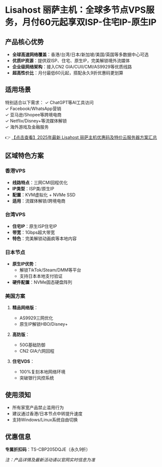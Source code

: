 # Lisahost 丽萨主机：全球多节点VPS服务，月付60元起享双ISP-住宅IP-原生IP

## 产品核心优势
- **全球高速网络覆盖**：香港/台湾/日本/新加坡/美国/英国等多数据中心可选
- **优质IP资源**：提供双ISP、住宅、原生IP，完美解锁境外流媒体
- **企业级网络架构**：接入CN2 GIA/CUII/CMI/AS9929等优质线路
- **超高性价比**：月付最低60元起，搭配永久9折优惠码更划算

## 适用场景
特别适合以下需求：
✓ ChatGPT等AI工具访问  
✓ Facebook/WhatsApp营销  
✓ 亚马逊/Shopee等跨境电商  
✓ Netflix/Disney+等流媒体解锁  
✓ 海外游戏及金融服务

👉 [【点击查看】2025年最新 Lisahost 丽萨主机优惠码及特价云服务器方案汇总](https://bit.ly/lisazhuji)

## 区域特色方案

### 香港VPS
- **线路特点**：三网CMI回程优化
- **IP类型**：ISP类/原生IP
- **配置**：KVM虚拟化 + NVMe SSD
- **适用**：流媒体解锁/跨境电商

### 台湾VPS
- **住宅IP**：原生ISP住宅IP
- **带宽**：1Gbps超大带宽
- **特色**：完美解锁动画疯等本地内容

### 日本节点
- **原生IP优势**：
  - 解锁TikTok/Steam/DMM等平台
  - 支持日本本地支付验证
- **硬件配置**：NVMe固态硬盘阵列

### 美国方案
1. **精品网络版**：
   - AS9929三网优化
   - 原生IP解锁HBO/Disney+
   
2. **高防版**：
   - 50G基础防御
   - CN2 GIA六网回程

3. **住宅VDS**：
   - 100%复刻本地网络环境
   - 突破银行风控系统

## 使用须知
- 所有家宽产品禁止滥用行为
- 建议通过香港/日本节点中转提升速度
- 支持Windows/Linux系统自由切换

## 优惠信息
**专属折扣码**：TS-CBP205DQJE（永久9折）

*注：产品详情及最新活动请以官网实时信息为准*